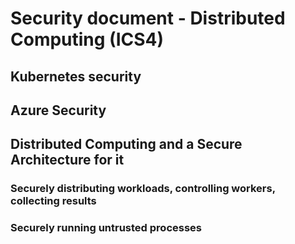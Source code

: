 # Security document - Distributed Computing (ICS4)

<!-- TODO write the thing -->

## Kubernetes security

<!-- https://en.wikipedia.org/wiki/GVisor -->
<!-- And whatever equivalent Azure has -->

## Azure Security

## Distributed Computing and a Secure Architecture for it

### Securely distributing workloads, controlling workers, collecting results

### Securely running untrusted processes

<!-- seccomp, and do we need to use it (explicitly): https://en.wikipedia.org/wiki/Seccomp -->
